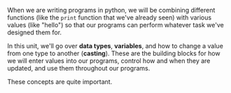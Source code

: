 When we are writing programs in python, we will be combining different functions (like the `print` function that we've already seen) with various values (like "hello") so that our programs can perform whatever task we've designed them for.  
  
In this unit, we'll go over __data types__, __variables__, and how to change a value from one type to another (__casting__). These are the building blocks for how we will enter values into our programs, control how and when they are updated, and use them throughout our programs.  

  
These concepts are quite important.